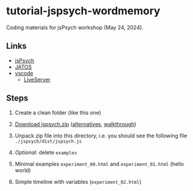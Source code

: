 # tutorial-jspsych-wordmemory

Coding materials for jsPsych workshop (May 24, 2024).

## Links

- [jsPsych](https://www.jspsych.org/)
- [JATOS](https://www.jatos.org/)
- [vscode](https://code.visualstudio.com/)
    - [LiveServer](https://marketplace.visualstudio.com/items?itemName=ritwickdey.LiveServer)

## Steps

1. Create a clean folder (like this one)
2. [Download jspsych.zip](https://www.github.com/jspsych/jspsych/releases/latest/download/jspsych.zip) ([alternatives](https://www.jspsych.org/7.3/tutorials/hello-world/), [walkthrough](https://www.jspsych.org/7.3/tutorials/hello-world/#option-2-download-and-host-jspsych))
3. Unpack zip file into this directory, i.e. you should see the following file `./jspsych/dist/jspsych.js`
4. *Optional*: delete `examples`

5. Minimal examples `experiment_00.html` and `experiment_01.html` (hello world)
6. Simple timeline with variables (`experiment_02.html`)
